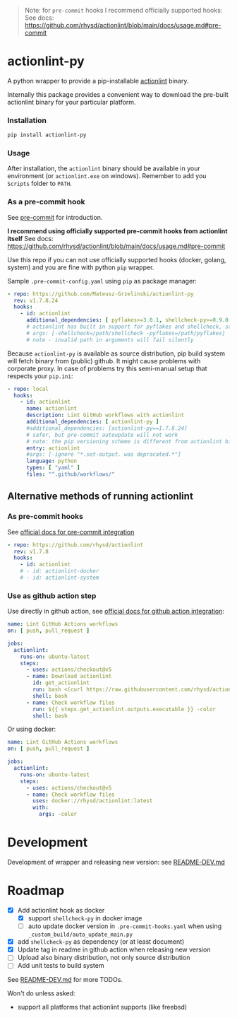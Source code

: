 > Note: for `pre-commit` hooks I recommend officially supported hooks:
> See docs: https://github.com/rhysd/actionlint/blob/main/docs/usage.md#pre-commit

# actionlint-py

A python wrapper to provide a pip-installable [actionlint] binary.

Internally this package provides a convenient way to download the pre-built
actionlint binary for your particular platform.

### Installation

```bash
pip install actionlint-py
```

### Usage

After installation, the `actionlint` binary should be available in your
environment (or `actionlint.exe` on windows). Remember to add you `Scripts` folder to `PATH`.

### As a pre-commit hook

See [pre-commit] for introduction.

**I recommend using officially supported pre-commit hooks from actionlint itself**
See docs: https://github.com/rhysd/actionlint/blob/main/docs/usage.md#pre-commit

Use this repo if you can not use officially supported hooks (docker, golang, system) and you are fine with python `pip` wrapper.

Sample `.pre-commit-config.yaml` using `pip` as package manager:

```yaml
- repo: https://github.com/Mateusz-Grzelinski/actionlint-py
  rev: v1.7.8.24
  hooks:
    - id: actionlint
      additional_dependencies: [ pyflakes>=3.0.1, shellcheck-py>=0.9.0.5 ]
      # actionlint has built in support for pyflakes and shellcheck, sadly they will not be auto updated. Check https://pypi.org/project/actionlint-py/ for latest version. Alternatively:
      # args: [-shellcheck=/path/shellcheck -pyflakes=/path/pyflakes]
      # note - invalid path in arguments will fail silently
```

Because `actionlint-py` is available as source distribution, pip build system will fetch binary from (public)
github. It might cause problems with corporate proxy. In case of problems try this semi-manual setup that respects
your `pip.ini`:

```yaml
- repo: local
  hooks:
    - id: actionlint
      name: actionlint
      description: Lint GitHub workflows with actionlint
      additional_dependencies: [ actionlint-py ]
      #additional_dependencies: [actionlint-py==1.7.8.24]
      # safer, but pre-commit autoupdate will not work
      # note: the pip versioning scheme is different from actionlint binary: not "v1.7.8" but "1.7.8.24" (last number is build system version)
      entry: actionlint
      #args: [-ignore "*.set-output. was depracated.*"]
      language: python
      types: [ "yaml" ]
      files: "^.github/workflows/"
```

[actionlint]: https://github.com/rhysd/actionlint

[pre-commit]: https://pre-commit.com

## Alternative methods of running actionlint

### As pre-commit hooks

See [official docs for pre-commit integration](https://github.com/rhysd/actionlint/blob/main/docs/usage.md#pre-commit)

```yaml
- repo: https://github.com/rhysd/actionlint
  rev: v1.7.8
  hooks:
    - id: actionlint
    # - id: actionlint-docker
    # - id: actionlint-system
```

### Use as github action step

Use directly in github action, see
[official docs for github action integration](https://github.com/rhysd/actionlint/blob/main/docs/usage.md#use-actionlint-on-github-actions):

```yaml
name: Lint GitHub Actions workflows
on: [ push, pull_request ]

jobs:
  actionlint:
    runs-on: ubuntu-latest
    steps:
      - uses: actions/checkout@v5
      - name: Download actionlint
        id: get_actionlint
        run: bash <(curl https://raw.githubusercontent.com/rhysd/actionlint/main/scripts/download-actionlint.bash)
        shell: bash
      - name: Check workflow files
        run: ${{ steps.get_actionlint.outputs.executable }} -color
        shell: bash
```

Or using docker:

```yaml
name: Lint GitHub Actions workflows
on: [ push, pull_request ]

jobs:
  actionlint:
    runs-on: ubuntu-latest
    steps:
      - uses: actions/checkout@v5
      - name: Check workflow files
        uses: docker://rhysd/actionlint:latest
        with:
          args: -color
```

# Development

Development of wrapper and releasing new version:
see [README-DEV.md](https://github.com/Mateusz-Grzelinski/actionlint-py/blob/main/README-DEV.md)

# Roadmap

- [x] Add actionlint hook as docker
    - [x] support `shellcheck-py` in docker image
    - [ ] auto update docker version in `.pre-commit-hooks.yaml` when using `_custom_build/auto_update_main.py`
- [x] add `shellcheck-py` as dependency (or at least document)
- [x] Update tag in readme in github action when releasing new version
- [ ] Upload also binary distribution, not only source distribution
- [ ] Add unit tests to build system

See [README-DEV.md](https://github.com/Mateusz-Grzelinski/actionlint-py/blob/main/README-DEV.md) for more TODOs.

Won't do unless asked:

- support all platforms that actionlint supports (like freebsd)
